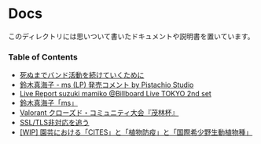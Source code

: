 # Docs

このディレクトリには思いついて書いたドキュメントや説明書を置いています。

### Table of Contents

- [死ぬまでバンド活動を続けていくために](https://github.com/pistachiostudio/main/blob/main/docs/allaboutpistachio.md)
- [鈴木真海子 - ms (LP) 発売コメント by Pistachio Studio](https://github.com/pistachiostudio/main/blob/main/docs/ms_lp.md)
- [Live Report suzuki mamiko @Billboard Live TOKYO 2nd set](https://github.com/pistachiostudio/main/blob/main/docs/mmklivereport.md)
- [鈴木真海子「ms」](https://github.com/pistachiostudio/main/blob/main/docs/ms_docs.md)
- [Valorant クローズド・コミュニティ大会『茂林杯』](https://github.com/pistachiostudio/main/blob/main/docs/shigebayashihai.md)
- [SSL/TLS非対応を追う](https://github.com/pistachiostudio/main/blob/main/docs/sslchecker.md)
- [[WIP] 園芸における「CITES」と「植物防疫」と「国際希少野生動植物種」](https://github.com/pistachiostudio/main/blob/main/docs/cites.md)
